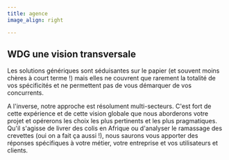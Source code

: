 ```yaml
---
title: agence
image_align: right

---
```


## WDG une vision transversale

Les solutions génériques sont séduisantes sur le papier 
(et souvent moins chères à court terme !) 
mais elles ne couvrent que rarement la totalité de vos spécificités et 
ne permettent pas de vous démarquer de vos concurrents.  
  
A l'inverse, notre approche est résolument multi-secteurs. 
C'est fort de cette expérience et de cette vision 
globale que nous aborderons votre projet et 
opérerons les choix les plus pertinents et les plus pragmatiques. 
Qu'il s'agisse de livrer des colis en 
Afrique ou d'analyser le ramassage des crevettes (oui on a fait ça aussi !), 
nous saurons vous apporter des réponses spécifiques à votre métier, 
votre entreprise et vos utilisateurs et clients.

